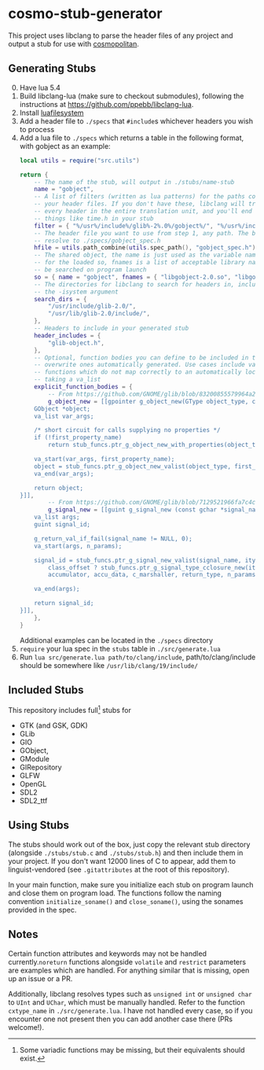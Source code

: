 # cosmo-stub-generator

This project uses libclang to parse the header files of any project and output
a stub for use with [cosmopolitan](https://github.com/jart/cosmopolitan).

## Generating Stubs

0. Have lua 5.4
1. Build libclang-lua (make sure to checkout submodules), following the
   instructions at https://github.com/ppebb/libclang-lua.
2. Install [luafilesystem](https://lunarmodules.github.io/luafilesystem/)
3. Add a header file to `./specs` that `#include`s whichever headers you wish
   to process
4. Add a lua file to `./specs` which returns a table in the following format,
   with gobject as an example:
    ```lua
    local utils = require("src.utils")

    return {
        -- The name of the stub, will output in ./stubs/name-stub
        name = "gobject",
        -- A list of filters (written as lua patterns) for the paths containing
        -- your header files. If you don't have these, libclang will traverse
        -- every header in the entire translation unit, and you'll end up with
        -- things like time.h in your stub
        filter = { "%/usr%/include%/glib%-2%.0%/gobject%/", "%/usr%/include%/glib%-2%.0%/glib%-object%.h%/" },
        -- The header file you want to use from step 1, any path. The below will
        -- resolve to ./specs/gobject_spec.h
        hfile = utils.path_combine(utils.spec_path(), "gobject_spec.h"),
        -- The shared object, the name is just used as the variable name internally
        -- for the loaded so, fnames is a list of acceptable library names which will
        -- be searched on program launch
        so = { name = "gobject", fnames = { "libgobject-2.0.so", "libgobject-2.0-0.dll" } },
        -- The directories for libclang to search for headers in, included using
        -- the -isystem argument
        search_dirs = {
            "/usr/include/glib-2.0/",
            "/usr/lib/glib-2.0/include/",
        },
        -- Headers to include in your generated stub
        header_includes = {
            "glib-object.h",
        },
        -- Optional, function bodies you can define to be included in the stub to
        -- overwrite ones automatically generated. Use cases include variadic
        -- functions which do not map correctly to an automatically located function
        -- taking a va_list
        explicit_function_bodies = {
            -- From https://github.com/GNOME/glib/blob/83200855579964a20d3929f37a37431e4952d156/gobject/gobject.c#L2406
            g_object_new = [[gpointer g_object_new(GType object_type, const gchar *first_property_name, ...) {
        GObject *object;
        va_list var_args;

        /* short circuit for calls supplying no properties */
        if (!first_property_name)
            return stub_funcs.ptr_g_object_new_with_properties(object_type, 0, NULL, NULL);

        va_start(var_args, first_property_name);
        object = stub_funcs.ptr_g_object_new_valist(object_type, first_property_name, var_args);
        va_end(var_args);

        return object;
    }]],
            -- From https://github.com/GNOME/glib/blob/7129521966fa7c4cd876b2aa429f1c8d50290902/gobject/gsignal.c#L1399
            g_signal_new = [[guint g_signal_new (const gchar *signal_name, GType itype, GSignalFlags signal_flags, guint class_offset, GSignalAccumulator accumulator, gpointer accu_data, GSignalCMarshaller c_marshaller, GType return_type, guint n_params, ...) {
        va_list args;
        guint signal_id;

        g_return_val_if_fail(signal_name != NULL, 0);
        va_start(args, n_params);

        signal_id = stub_funcs.ptr_g_signal_new_valist(signal_name, itype, signal_flags,
            class_offset ? stub_funcs.ptr_g_signal_type_cclosure_new(itype, class_offset): NULL,
            accumulator, accu_data, c_marshaller, return_type, n_params, args);

        va_end(args);

        return signal_id;
    }]],
        },
    }
    ```
    Additional examples can be located in the `./specs` directory
5. `require` your lua spec in the `stubs` table in `./src/generate.lua`
6. Run `lua src/generate.lua path/to/clang/include`, path/to/clang/include should be somewhere like `/usr/lib/clang/19/include/`

## Included Stubs

This repository includes full[^1] stubs for
* GTK (and GSK, GDK)
* GLib
* GIO
* GObject,
* GModule
* GIRepository
* GLFW
* OpenGL
* SDL2
* SDL2_ttf

[^1]: Some variadic functions may be
missing, but their equivalents should exist.

## Using Stubs

The stubs should work out of the box, just copy the relevant stub directory
(alongside `./stubs/stub.c` and `./stubs/stub.h`) and then include them in your
project. If you don't want 12000 lines of C to appear, add them to
linguist-vendored (see `.gitattributes` at the root of this repository).  

In your main function, make sure you initialize each stub on program launch and
close them on program load. The functions follow the naming convention
`initialize_soname()` and `close_soname()`, using the sonames provided in the
spec.


## Notes

Certain function attributes and keywords may not be handled
currently.`noreturn` functions alongside `volatile` and `restrict` parameters
are examples which are handled. For anything similar that is missing, open up
an issue or a PR.

Additionally, libclang resolves types such as `unsigned int` or `unsigned char`
to `UInt` and `UChar`, which must be manually handled. Refer to the function
`cxtype_name` in `./src/generate.lua`. I have not handled every case, so if you
encounter one not present then you can add another case there (PRs welcome!).
